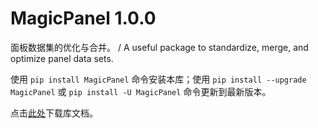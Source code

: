 # MagicPanel 1.0.0

面板数据集的优化与合并。 / A useful package to standardize, merge, and optimize panel data sets.

使用 `pip install MagicPanel` 命令安装本库；使用 `pip install --upgrade MagicPanel` 或 `pip install -U MagicPanel` 命令更新到最新版本。 

点击[此处](https://github.com/PKU-Zyf/MagicPanel/raw/main/MagicPanel_1.0.0.pdf)下载库文档。

